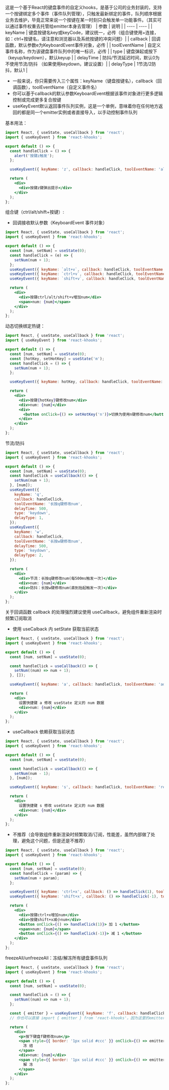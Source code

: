 
<!-- ## useKeyEvent -->
这是一个基于React的键盘事件的自定义hooks，是基于公司的业务封装的，支持一个按键绑定多个事件（事件队列管理），只触发最新绑定的事件，队列顺序根据业务去维护，毕竟正常来说一个按键在某一时刻只会触发单一功能事件。（其实可以通过事件权重去托管给emitter本身去管理）
|  参数   | 说明  |
|  ----  | ----  |
| keyName  | 键盘按键名key或keyCode，建议统一，必传（组合键使用+连接，如：ctrl+按键名，请注意和浏览器以及系统按键的冲突问题）|
| callback  | 回调函数，默认参数e为KeyboardEvent事件对象，必传 |
| toolEventName  | 自定义事件名称，作为该键盘事件队列中的唯一标识，必传 |
| type  | 键盘弹起或按下（keyup/keydown），默认keyup |
| delayTime  | 防抖/节流延迟时间，默认0为不使用节流/防抖 （如果使用keydown，建议设置）|
| delayType  | 1节流/2防抖，默认1 |

- 一般来说，你只需要传入三个属性：keyName（键盘按键名），callback（回调函数），toolEventName（自定义事件名）
- 你可以基于callback的默认参数KeyboardEvent根据该事件对象进行更多逻辑控制或完成更多复合按键
- useKeyEvent默认返回事件队列实例，这是一个单例，意味着你在任何地方返回的都是同一个emitter实例或者直接导入，以手动控制事件队列


基本用法：

```jsx
import React, { useState, useCallback } from 'react';
import { useKeyEvent } from 'react-khooks';

export default () => {
  const handleClick = () => {
    alert('按键z触发');
  };

  useKeyEvent({ keyName: 'z', callback: handleClick, toolEventName: 'alert' });

  return (
    <div>
      <div>按键z键弹出提示</div>
    </div>
  );
};
```

组合键（ctrl/alt/shift+按键）:

- 回调接收默认参数（KeyboardEvent 事件对象）

```jsx
import React, { useState, useCallback } from 'react';
import { useKeyEvent } from 'react-khooks';

export default () => {
  const [num, setNum] = useState(0);
  const handleClick = (e) => {
    setNum(num + 1);
  };
  useKeyEvent({ keyName: `alt+v`, callback: handleClick, toolEventName: '增加num' });
  useKeyEvent({ keyName: `ctrl+v`, callback: handleClick, toolEventName: '增加num' });
  useKeyEvent({ keyName: `shift+v`, callback: handleClick, toolEventName: '增加num' });

  return (
    <div>
      <div>按键ctrl/alt/shift+v增加num</div>
      <span>num: {num}</span>
    </div>
  );
};
```

动态切换绑定热键：

```jsx
import React, { useState, useCallback } from 'react';
import { useKeyEvent } from 'react-khooks';

export default () => {
  const [num, setNum] = useState(0);
  const [hotKey, setHotKey] = useState('m');
  const handleClick = () => {
    setNum(num + 1);
  };

  useKeyEvent({ keyName: hotKey, callback: handleClick, toolEventName: '修改num' });

  return (
    <div>
      <div>按键{hotKey}键修改num</div>
      <div>num: {num}</div>
      <div>
        <button onClick={() => setHotKey('n')}>切换为使用n键修改num</button>
      </div>
    </div>
  );
};
```

节流/防抖

```jsx
import React, { useState, useCallback } from 'react';
import { useKeyEvent } from 'react-khooks';

export default () => {
  const [num, setNum] = useState(0);
  const handleClick = useCallback(() => {
    setNum(num + 1);
  }, [num]);
  useKeyEvent({
    keyName: 'q',
    callback: handleClick,
    toolEventName: '长按q键修改num',
    delayTime: 500,
    type: 'keydown',
    delayType: 1,
  });
  useKeyEvent({
    keyName: 'w',
    callback: handleClick,
    toolEventName: '长按w键修改num',
    delayTime: 500,
    type: 'keydown',
    delayType: 2,
  });

  return (
    <div>
      <div>节流：长按q键修改num(每500ms触发一次)</div>
      <div>num: {num}</div>
      <div>防抖：长按w键修改num(直到抬起触发一次)</div>
    </div>
  );
};
```

关于回调函数 callback 的处理强烈建议使用 useCallback，避免组件重新渲染时频繁订阅取消

- 使用 useCalback 内 setState 获取当前状态

```jsx
import React, { useState, useCallback } from 'react';
import { useKeyEvent } from 'react-khooks';

export default () => {
  const [num, setNum] = useState(0);

  const handleClick = useCallback(() => {
    setNum((num) => num + 1);
  }, []);

  useKeyEvent({ keyName: 'a', callback: handleClick, toolEventName: 'add' });

  return (
    <div>
      设置快捷键 a 修改 useState 定义的 num 数据
      <div>num: {num}</div>
    </div>
  );
};
```

- useCallback 依赖获取当前状态

```jsx
import React, { useState, useCallback } from 'react';
import { useKeyEvent } from 'react-khooks';

export default () => {
  const [num, setNum] = useState(0);

  const handleClick = useCallback(() => {
    setNum(num - 1);
  }, [num]);

  useKeyEvent({ keyName: 's', callback: handleClick, toolEventName: 'reduce' });

  return (
    <div>
      设置快捷键 s 修改 useState 定义的 num 数据
      <div>num: {num}</div>
    </div>
  );
};
```

- 不推荐（会导致组件重新渲染时频繁取消/订阅，性能差，虽然内部做了处理，避免这个问题，但是还是不推荐）

```jsx
import React, { useState, useCallback } from 'react';
import { useKeyEvent } from 'react-khooks';

export default () => {
  const [num, setNum] = useState(0);
  const handleClick = (param) => {
    setNum(num + param);
  };

  useKeyEvent({ keyName: 'ctrl+x', callback: () => handleClick(1), toolEventName: 'add_2' });
  useKeyEvent({ keyName: 'shift+x', callback: () => handleClick(-1), toolEventName: 'reduce_2' });

  return (
    <div>
      <div>按键ctrl+x增加num</div>
      <div>按键shift+x减小num</div>
      <button onClick={() => handleClick(1)}> 加 1 </button>
      <span>num: {num}</span>
      <button onClick={() => handleClick(-1)}> 减 1 </button>
    </div>
  );
};
```

freezeAll/unfreezeAll：冻结/解冻所有键盘事件队列

```jsx
import React, { useState, useCallback } from 'react';
import { useKeyEvent } from 'react-khooks';

export default () => {
  const [num, setNum] = useState(0);

  const handleClick = () => {
    setNum((num) => num + 1);
  };

  const { emitter } = useKeyEvent({ keyName: 'f', callback: handleClick, toolEventName: 'add' });
  // 你也可以直接 import { emitter } from 'react-khooks'，因为这里的emitter始终是同一个实例

  return (
    <div>
      <p>按下键盘f键修改num</p>
      <span style={{ border: '1px solid #ccc' }} onClick={() => emitter.freezeAll()}>
        冻 结
      </span>
      <div>num: {num}</div>
      <span style={{ border: '1px solid #ccc' }} onClick={() => emitter.unfreezeAll()}>
        解 冻
      </span>
    </div>
  );
};
```
